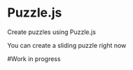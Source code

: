 Puzzle.js
================

Create puzzles using Puzzle.js

You can create a sliding puzzle right now 

#Work in progress
